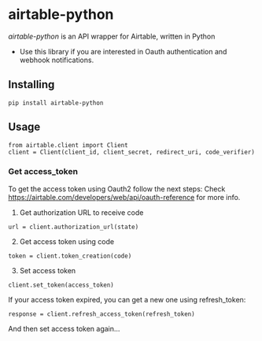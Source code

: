 # airtable-python

*airtable-python* is an API wrapper for Airtable, written in Python
- Use this library if you are interested in Oauth authentication and webhook notifications.

## Installing
```
pip install airtable-python
```
## Usage
```
from airtable.client import Client
client = Client(client_id, client_secret, redirect_uri, code_verifier)
```

### Get access_token
To get the access token using Oauth2 follow the next steps:
Check https://airtable.com/developers/web/api/oauth-reference for more info.

1. Get authorization URL to receive code
```
url = client.authorization_url(state)
```
2. Get access token using code
```
token = client.token_creation(code)
```
3. Set access token
```
client.set_token(access_token)
```
If your access token expired, you can get a new one using refresh_token:
```
response = client.refresh_access_token(refresh_token)
```
And then set access token again...